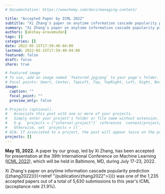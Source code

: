 ```yaml
---
# Documentation: https://wowchemy.com/docs/managing-content/

title: "Accepted Paper by ICML 2022"
subtitle: "Xi Zhang's paper on anytime information cascade popularity prediction was accepted at ICML 2022."
summary: "Xi Zhang's paper on anytime information cascade popularity prediction was accepted at ICML 2022."
authors: [akshay-aravamudan]
tags: []
categories: []
date: 2022-05-15T17:59:40-04:00
lastmod: 2022-05-15T17:59:40-04:00
featured: false
draft: false
share: true

# Featured image
# To use, add an image named `featured.jpg/png` to your page's folder.
# Focal points: Smart, Center, TopLeft, Top, TopRight, Left, Right, BottomLeft, Bottom, BottomRight.
image:
  caption: ""
  focal_point: ""
  preview_only: false

# Projects (optional).
#   Associate this post with one or more of your projects.
#   Simply enter your project's folder or file name without extension.
#   E.g. `projects = ["internal-project"]` references `content/project/deep-learning/index.md`.
#   Otherwise, set `projects = []`.
# GCA: If associated to a project, the post will appear twice on the project page.
projects: []
---
```


**May 15, 2022.** A paper by our group, led by Xi Zhang, has been accepted for presentation at the 39th International Conference on Machine Learning ([ICML 2022](https://icml.cc/Conferences/2022)), which will be held in Baltimore, MD, during July 17-23, 2022.

<!--more-->

Xi Zhang's paper on anytime information cascade popularity prediction ([zhang2022]({{<relref "/publication/zhang2022">}})) was one of the 1,235 accepted papers out of a total of 5,630 submissions to this year's ICML (acceptance rate 21.9%).

